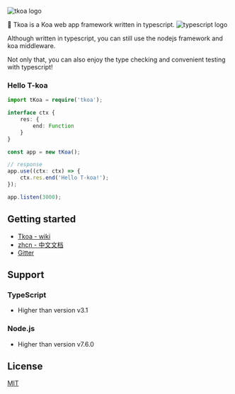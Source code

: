 ![tkoa logo](https://raw.githubusercontent.com/tkoajs/tkoa/master/source/logo.png)

🌈 Tkoa is a Koa web app framework written in typescript. ![typescript logo](https://raw.githubusercontent.com/tkoajs/tkoa/master/source/ts%20logo.png)

Although written in typescript, you can still use the nodejs framework and koa middleware.

Not only that, you can also enjoy the type checking and convenient testing with typescript!

### Hello T-koa

```typescript
import tKoa = require('tkoa');

interface ctx {
    res: {
        end: Function
    }
}

const app = new tKoa();

// response
app.use((ctx: ctx) => {
    ctx.res.end('Hello T-koa!');
});

app.listen(3000);
```

## Getting started
- [Tkoa - wiki](https://github.com/tkoajs/tkoa/wiki)
- [zhcn - 中文文档](https://github.com/tkoajs/tkoa/blob/master/README_CN.md)
- [Gitter](https://gitter.im/tkoa-js/community)

## Support
### TypeScript
- Higher than version v3.1
### Node.js
- Higher than version v7.6.0

## License
[MIT](https://github.com/tkoajs/tkoa/blob/master/LICENSE)
